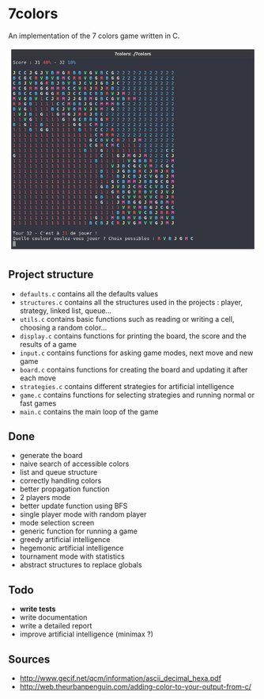 # 7colors
An implementation of the 7 colors game written in C.

![Preview](preview.png)

## Project structure
* `defaults.c` contains all the defaults values
* `structures.c` contains all the structures used in the projects : player, strategy, linked list, queue...
* `utils.c` contains basic functions such as reading or writing a cell, choosing a random color...
* `display.c` contains functions for printing the board, the score and the results of a game
* `input.c` contains functions for asking game modes, next move and new game
* `board.c` contains functions for creating the board and updating it after each move
* `strategies.c` contains different strategies for artificial intelligence
* `game.c` contains functions for selecting strategies and running normal or fast games
* `main.c` contains the main loop of the game

## Done
* generate the board
* naive search of accessible colors
* list and queue structure
* correctly handling colors
* better propagation function
* 2 players mode
* better update function using BFS
* single player mode with random player
* mode selection screen
* generic function for running a game
* greedy artificial intelligence
* hegemonic artificial intelligence
* tournament mode with statistics
* abstract structures to replace globals

## Todo
* __write tests__
* write documentation
* write a detailed report
* improve artificial intelligence (minimax ?)

## Sources
* http://www.gecif.net/qcm/information/ascii_decimal_hexa.pdf
* http://web.theurbanpenguin.com/adding-color-to-your-output-from-c/
